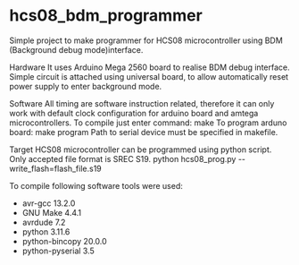 # hcs08_bdm_programmer
Simple project to make programmer for HCS08 microcontroller using BDM (Background debug mode)interface.

Hardware
It uses Arduino Mega 2560 board to realise BDM debug interface.
Simple circuit is attached using universal board, to allow automatically reset power supply to enter background mode.

Software
All timing are software instruction related, therefore it can only work with default clock configuration for arduino board and amtega microcontrollers.
To compile just enter command: make
To program arduno board: make program
Path to serial device must be specified in makefile.

Target HCS08 microcontroller can be programmed using python script. Only accepted file format is SREC S19.
python hcs08_prog.py --write_flash=flash_file.s19

To compile following software tools were used:
- avr-gcc 13.2.0
- GNU Make 4.4.1
- avrdude 7.2
- python 3.11.6
- python-bincopy 20.0.0
- python-pyserial 3.5